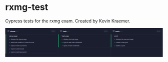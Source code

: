 # rxmg-test
Cypress tests for the rxmg exam. Created by Kevin Kraemer.

<picture>
 <img alt="Test run results" src="https://raw.githubusercontent.com/kevin-kraemer/rxmg-test/main/results.png">
</picture>
